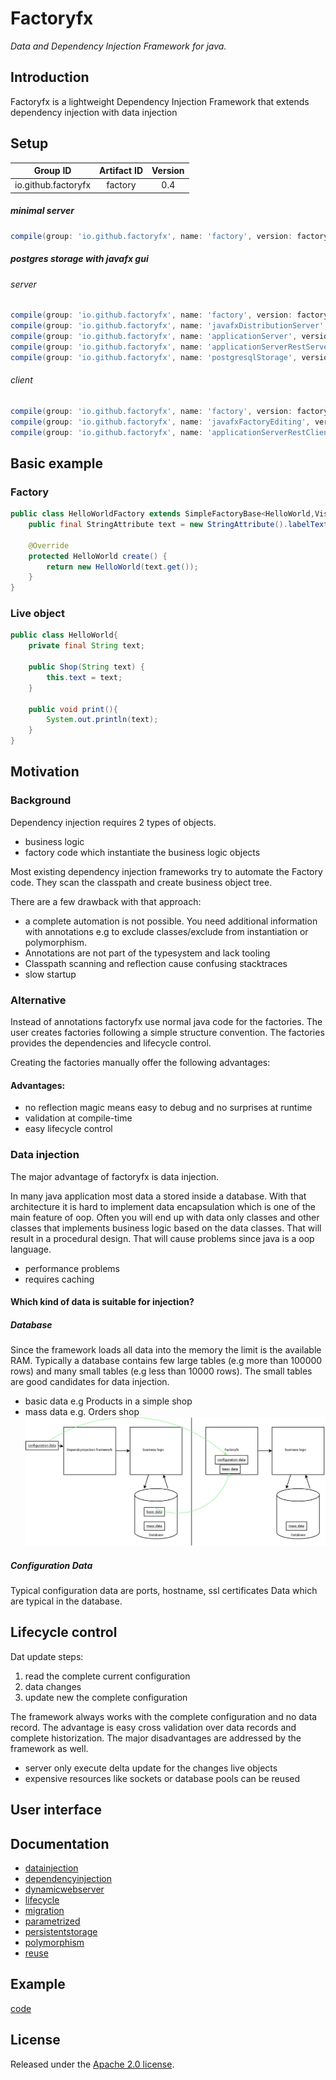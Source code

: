 # Factoryfx

*Data and Dependency Injection Framework for java.*

## Introduction

Factoryfx is a lightweight Dependency Injection Framework that extends dependency injection with data injection

## Setup

| Group ID            | Artifact ID | Version |
| :-----------------: | :---------: | :-----: |
| io.github.factoryfx | factory  | 0.4  |

##### minimal server
```groovy
compile(group: 'io.github.factoryfx', name: 'factory', version: factoryfxVersion)
```

##### postgres storage with javafx gui
###### server
```groovy
compile(group: 'io.github.factoryfx', name: 'factory', version: factoryfxVersion)
compile(group: 'io.github.factoryfx', name: 'javafxDistributionServer', version: factoryfxVersion)
compile(group: 'io.github.factoryfx', name: 'applicationServer', version: factoryfxVersion)
compile(group: 'io.github.factoryfx', name: 'applicationServerRestServer', version: factoryfxVersion)
compile(group: 'io.github.factoryfx', name: 'postgresqlStorage', version: factoryfxVersion)
```
###### client
```groovy
compile(group: 'io.github.factoryfx', name: 'factory', version: factoryfxVersion)
compile(group: 'io.github.factoryfx', name: 'javafxFactoryEditing', version: factoryfxVersion)
compile(group: 'io.github.factoryfx', name: 'applicationServerRestClient', version: factoryfxVersion)
```

## Basic example
### Factory
```java
public class HelloWorldFactory extends SimpleFactoryBase<HelloWorld,Visitor> {
    public final StringAttribute text = new StringAttribute().labelText("text");

    @Override
    protected HelloWorld create() {
        return new HelloWorld(text.get());
    }
}
```
### Live object
```java
public class HelloWorld{
    private final String text;

    public Shop(String text) {
        this.text = text;
    }

    public void print(){
        System.out.println(text);
    }
}
```
## Motivation

### Background
Dependency injection requires 2 types of objects.
* business logic
* factory code which instantiate the business logic objects

Most existing dependency injection frameworks try to automate the Factory code.
They scan the classpath and create business object tree.

There are a few drawback with that approach:
* a complete automation is not possible. You need additional information with annotations e.g to exclude classes/exclude from instantiation or polymorphism.
* Annotations are not part of the typesystem and lack tooling
* Classpath scanning and reflection cause confusing stacktraces
* slow startup

### Alternative
Instead of annotations factoryfx use normal java code for the factories. 
The user creates factories following a simple structure convention. The factories provides the dependencies and lifecycle control.

Creating the factories manually offer the following advantages:
#### Advantages:
* no reflection magic means easy to debug and no surprises at runtime
* validation at compile-time
* easy lifecycle control


### Data injection
The major advantage of factoryfx is data injection.

In many java application most data a stored inside a database. With that architecture it is hard to implement data encapsulation which is one of the main feature of oop.
Often you will end up with data only classes and other classes that implements business logic based on the data classes. That will result in a procedural design.
That will cause problems since java is a oop language. 
* performance problems
* requires caching

#### Which kind of data is suitable for injection?
##### Database
Since the framework loads all data into the memory the limit is the available RAM.
Typically a database contains few large tables (e.g more than 100000 rows) and many small tables (e.g less than 10000 rows).
The small tables are good candidates for data injection.
* basic data e.g Products in a simple shop
* mass data e.g. Orders shop
![Alt text](docu/comparison.png "Optional Title")
##### Configuration Data
Typical configuration data are ports, hostname, ssl certificates Data which are typical in the database.

## Lifecycle control
Dat update steps:
1. read the complete current configuration
2. data changes
3. update new the complete configuration

The framework always works with the complete configuration and no data record.
The advantage is easy cross validation over data records and complete historization.
The major disadvantages are addressed by the framework as well.

* server only execute delta update for the changes live objects
* expensive resources like sockets or database pools can be reused


## User interface


## Documentation

* [datainjection](docu/src/main/java/de/factoryfx/docu/datainjection/usecase.md)
* [dependencyinjection](docu/src/main/java/de/factoryfx/docu/dependencyinjection/usecase.md)
* [dynamicwebserver](docu/src/main/java/de/factoryfx/docu/dynamicwebserver/usecase.md)
* [lifecycle](docu/src/main/java/de/factoryfx/docu/lifecycle/usecase.md)
* [migration](docu/src/main/java/de/factoryfx/docu/migration/usecase.md)
* [parametrized](docu/src/main/java/de/factoryfx/docu/parametrized/usecase.md)
* [persistentstorage](docu/src/main/java/de/factoryfx/docu/persistentstorage/usecase.md)
* [polymorphism](docu/src/main/java/de/factoryfx/docu/polymorphism/usecase.md)
* [reuse](docu/src/main/java/de/factoryfx/docu/reuse/usecase.md)

## Example

[code](https://github.com/factoryfx/factoryfx/tree/master/example/src/main/java/de/factoryfx/example)

## License

Released under the [Apache 2.0 license](http://www.apache.org/licenses/LICENSE-2.0.html).

